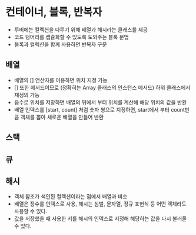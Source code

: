 # 컨테이너, 블록, 반복자
- 루비에는 컬렉션을 다루기 위해 배열과 해시라는 클래스를 제공
- 코드 덩어리를 캡슐화할 수 있도록 도와주는 블록 문법
- 블록과 컬렉션을 함께 사용하면 반복자 구문

## 배열
- 배열의 [] 연산자를 이용하면 위치 지정 가능
- [] 또한 메서드이므로 (정확히는 Array 클래스의 인스턴스 메서드) 하위 클래스에서 재정의 가능
- 음수로 위치를 저장하면 배열의 뒤에서 부터 위치를 계산해 해당 위치의 값을 반환
- 배열 인덱스를 [start, count] 처럼 숫자 쌍으로 지정하면, start에서 부터 count만큼 객체를 뽑아 새로운 배열을 만들어 반환

## 스택

## 큐

## 해시
- 객체 참조가 색인된 컬렉션이라는 점에서 배열과 비슷
- 배열은 정수를 인덱스로 사용, 해시는 심벌, 문자열, 정규 표현식 등 어떤 객체라도 사용할 수 있다.
- 값을 저장했을 때 사용한 키를 해시의 인덱스로 지정해 해당하는 값을 다시 불러올 수 있다.
